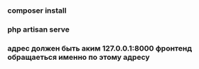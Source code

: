 ### composer install
### php artisan serve
### адрес должен быть аким 127.0.0.1:8000 фронтенд обращаеться именно по этому адресу
